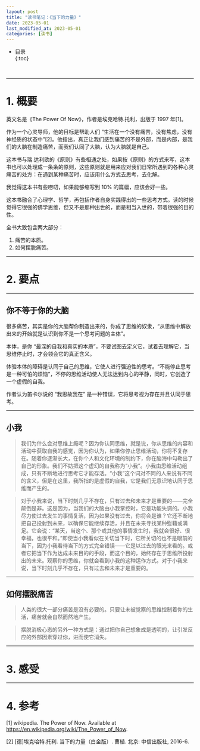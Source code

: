 ```yaml
---
layout: post
title: "读书笔记：《当下的力量》"
date: 2023-05-01
last_modified_at: 2023-05-01
categories: [读书]
---
```


* 目录  
{:toc}
<br/>

---

# 1. 概要

英文名是《The Power Of Now》，作者是埃克哈特.托利，出版于 1997 年[1]。   

作为一个心灵导师，他的目标是帮助人们 “生活在一个没有痛苦，没有焦虑，没有神经质的状态中”[2]。他指出，真正让我们感到痛苦的不是外部，而是内部，是我们的大脑在制造痛苦，而我们认同了大脑，认为大脑就是自己。   

这本书与瑞.达利欧的《原则》有些相通之处，如果按《原则》的方式来写，这本书也可以处理成一条条的原则，这些原则就是用来应对我们日常所遇到的各种心灵痛苦的处方：在遇到某种痛苦时，应该用什么方式去思考，去化解。   

我觉得这本书有些唠叨，如果能够缩写到 10% 的篇幅，应该会好一些。   

这本书融合了心理学、哲学，再包括作者自身实践得出的一些思考方式。读的时候觉得它很强的佛学思维，但又不是那种出世的，而是相当入世的，带着很强的目的性。 

全书大致包含两大部分：   

1. 痛苦的本质。    
2. 如何摆脱痛苦。   

---

# 2. 要点

---

## 你不等于你的大脑

很多痛苦，其实是你的大脑帮你制造出来的，你成了思维的奴隶，“从思维中解放出来的开始就是认识到你不是一个思考问题的主体”。  

本体，是你 “最深的自我和真实的本质”，不要试图去定义它，试着去理解它，当思维停止时，才会领会它的真正含义。  

体验本体的障碍是认同于自己的思维，它使人进行强迫性的思考。“不能停止思考是一种可怕的烦恼”，不停的思维活动使人无法达到内心的平静，同时，它创造了一个虚假的自我。   

作者认为笛卡尔说的 “我思故我在” 是一种错误，它将思考视为存在并且认同于思考。   

---

## 小我

>我们为什么会对思维上瘾呢？因为你认同思维，就是说，你从思维的内容和活动中获取自我的感觉，因为你认为，如果你停止思维活动，你将不复存在。随着你逐渐长大，在你个人和文化环境的制约下，你在脑海中勾勒出了自己的形象。我们不妨把这个虚幻的自我称为“小我”。小我由思维活动组成，只有不断地进行思考它才能存活。“小我”这个词对不同的人来说有不同的含义，但是在这里，我所指的是虚假的自我，它是我们无意识地认同于思维而产生的。    

>对于小我来说，当下时刻几乎不存在，只有过去和未来才是重要的——完全颠倒是非。这是因为，当我们的大脑由小我掌控时，它是功能失调的。小我尽力使过去发生的事情复活，因为如果没有过去，你将会是谁？它还不断地把自己投射到未来，以确保它能继续存活，并且在未来寻找某种慰藉或满足。它会说：“某天，当这个、那个或其他的事情发生时，我就会很好、很幸福，也很平和。”即使当小我看似在关切当下时，它所关切的也不是眼前的当下，因为小我看待当下的方式完全错误——它是以过去的眼光来看的。或者它把当下作为达成未来目的的手段，而这个目的，始终存在于思维所投射出的未来。观察你的思维，你就会看到小我的这种运作方式。对于小我来说，当下时刻几乎不存在，只有过去和未来才是重要的。    

---

## 如何摆脱痛苦

>人类的很大一部分痛苦是没有必要的。只要让未被觉察的思维控制着你的生活，痛苦就会自然而然地产生。   

>摆脱消极心态的另外一种方式是：通过把你自己想象成是透明的，让引发反应的外部因素穿过你，进而使它消失。    

---

# 3. 感受


---

# 4. 参考

[1] wikipedia. The Power of Now. Available at https://en.wikipedia.org/wiki/The_Power_of_Now.   

[2] [德]埃克哈特.托利. 当下的力量（白金版）. 曹植. 北京: 中信出版社, 2016-6.    